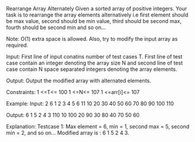 Rearrange Array Alternately 
Given a sorted array of positive integers. Your task is to rearrange  the array elements alternatively i.e first element should be max value, second should be min value, third should be second max, fourth should be second min and so on...

Note: O(1) extra space is allowed. Also, try to modify the input array as required.

Input:
First line of input conatins number of test cases T. First line of test case contain an integer denoting the array size N and second line of test case contain N space separated integers denoting the array elements.

Output:
Output the modified array with alternated elements.

Constraints:
1 <=T<= 100
1 <=N<= 107
1 <=arr[i]<= 107

Example:
Input:
2
6
1 2 3 4 5 6
11 
10 20 30 40 50 60 70 80 90 100 110

Output:
6 1 5 2 4 3
110 10 100 20 90 30 80 40 70 50 60

Explanation:
Testcase 1: Max element = 6, min = 1, second max = 5, second min = 2, and so on... Modified array is : 6 1 5 2 4 3.
 